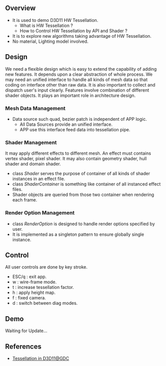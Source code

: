## Overview
- It is used to demo D3D11 HW Tessellation.
  - What is HW Tessellation ?
  - How to Control HW Tessellation by API and Shader ?
- It is to explore new algorithms taking advantage of HW Tessellation.
- No material, Lighting model involved.

## Design 
We need a flexible design which is easy to extend the capability of adding new features.
It depends upon a clear abstraction of whole process. We may need an unified interface to 
handle all kinds of mesh data so that coding on interface other than raw data. It is also 
important to collect and dispatch user's input clearly. Features involve combination of 
different shader objects. It plays an important role in architecture design.
  
### Mesh Data Management
- Data source such quad, bezier patch is independent of APP logic.
  - All Data Sources provide an unified interface. 
  - APP use this interface feed data into tessellation pipe.
  
### Shader Management
It may apply different effects to different mesh. An effect must contains vertex shader, pixel shader.
It may also contain geometry shader, hull shader and domain shader. 
- class *Shader* serves the purpose of container of all kinds of shader instances in an effect file.
- class *ShaderContainer* is something like container of all instanced effect files.
- Shader objects are queried from those two container when rendering each frame.


### Render Option Management
- class *RenderOption* is designed to handle render options specified by user.
- It is implemented as a singleton pattern to ensure globally single instance. 
  
## Control
All user controls are done by key stroke.

- ESC/q	: exit app.
- w		: wire-frame mode.
- t     : increase tessellation factor.
- h     : apply height map.
- f     : fixed camera.
- d     : switch between diag modes.



## Demo 
Waiting for Update...

## References
-  [Tessellation in D3D11@GDC](https://www.gdcvault.com/play/1012740/Direct3D-11-In-Depth-Tutorial)
